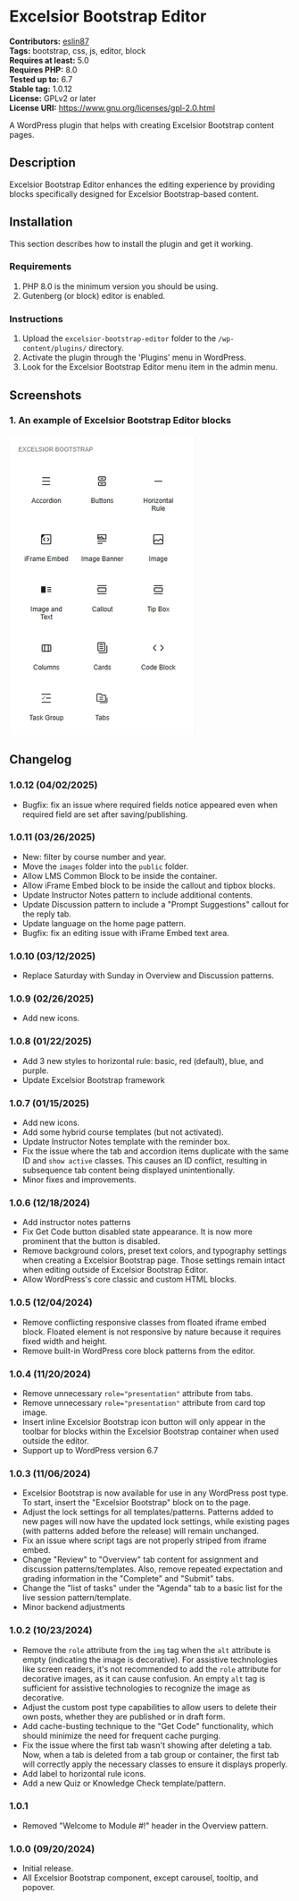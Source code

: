 # Excelsior Bootstrap Editor #

**Contributors:** [eslin87](https://profiles.wordpress.org/eslin87/)  
**Tags:** bootstrap, css, js, editor, block  
**Requires at least:** 5.0  
**Requires PHP:** 8.0  
**Tested up to:** 6.7  
**Stable tag:** 1.0.12  
**License:** GPLv2 or later  
**License URI:** https://www.gnu.org/licenses/gpl-2.0.html  

A WordPress plugin that helps with creating Excelsior Bootstrap content pages.

## Description ##

Excelsior Bootstrap Editor enhances the editing experience by providing blocks specifically designed for Excelsior Bootstrap-based content.

## Installation ##

This section describes how to install the plugin and get it working.

### Requirements ###

1. PHP 8.0 is the minimum version you should be using.
1. Gutenberg (or block) editor is enabled.

### Instructions ###

1. Upload the `excelsior-bootstrap-editor` folder to the `/wp-content/plugins/` directory.
1. Activate the plugin through the 'Plugins' menu in WordPress.
1. Look for the Excelsior Bootstrap Editor menu item in the admin menu.

## Screenshots ##

### 1. An example of Excelsior Bootstrap Editor blocks ###
![An example of Excelsior Bootstrap Editor blocks](.wordpress-org/screenshot-1.png)


## Changelog ##

### 1.0.12 (04/02/2025) ###

* Bugfix: fix an issue where required fields notice appeared even when required field are set after saving/publishing.

### 1.0.11 (03/26/2025) ###

* New: filter by course number and year.
* Move the `images` folder into the `public` folder.
* Allow LMS Common Block to be inside the container.
* Allow iFrame Embed block to be inside the callout and tipbox blocks.
* Update Instructor Notes pattern to include additional contents.
* Update Discussion pattern to include a "Prompt Suggestions" callout for the reply tab.
* Update language on the home page pattern.
* Bugfix: fix an editing issue with iFrame Embed text area.

### 1.0.10 (03/12/2025) ###

* Replace Saturday with Sunday in Overview and Discussion patterns.

### 1.0.9 (02/26/2025) ###

* Add new icons.

### 1.0.8 (01/22/2025) ###

* Add 3 new styles to horizontal rule: basic, red (default), blue, and purple.
* Update Excelsior Bootstrap framework

### 1.0.7 (01/15/2025) ###

* Add new icons.
* Add some hybrid course templates (but not activated).
* Update Instructor Notes template with the reminder box.
* Fix the issue where the tab and accordion items duplicate with the same ID and `show active` classes. This causes an ID conflict, resulting in subsequence tab content being displayed unintentionally.
* Minor fixes and improvements.

### 1.0.6 (12/18/2024) ###

* Add instructor notes patterns
* Fix Get Code button disabled state appearance. It is now more prominent that the button is disabled.
* Remove background colors, preset text colors, and typography settings when creating a Excelsior Bootstrap page. Those settings remain intact when editing outside of Excelsior Bootstrap Editor.
* Allow WordPress's core classic and custom HTML blocks.

### 1.0.5 (12/04/2024) ###

* Remove conflicting responsive classes from floated iframe embed block. Floated element is not responsive by nature because it requires fixed width and height.
* Remove built-in WordPress core block patterns from the editor.

### 1.0.4 (11/20/2024) ###

* Remove unnecessary `role="presentation"` attribute from tabs.
* Remove unnecessary `role="presentation"` attribute from card top image.
* Insert inline Excelsior Bootstrap icon button will only appear in the toolbar for blocks within the Excelsior Bootstrap container when used outside the editor.
* Support up to WordPress version 6.7

### 1.0.3 (11/06/2024) ###

* Excelsior Bootstrap is now available for use in any WordPress post type. To start, insert the "Excelsior Bootstrap" block on to the page.
* Adjust the lock settings for all templates/patterns. Patterns added to new pages will now have the updated lock settings, while existing pages (with patterns added before the release) will remain unchanged.
* Fix an issue where script tags are not properly striped from iframe embed.
* Change "Review" to "Overview" tab content for assignment and discussion patterns/templates. Also, remove repeated expectation and grading information in the "Complete" and "Submit" tabs.
* Change the "list of tasks" under the "Agenda" tab to a basic list for the live session pattern/template.
* Minor backend adjustments

### 1.0.2 (10/23/2024) ###

* Remove the `role` attribute from the `img` tag when the `alt` attribute is empty (indicating the image is decorative). For assistive technologies like screen readers, it's not recommended to add the `role` attribute for decorative images, as it can cause confusion. An empty `alt` tag is sufficient for assistive technologies to recognize the image as decorative.
* Adjust the custom post type capabilities to allow users to delete their own posts, whether they are published or in draft form.
* Add cache-busting technique to the "Get Code" functionality, which should minimize the need for frequent cache purging.
* Fix the issue where the first tab wasn't showing after deleting a tab. Now, when a tab is deleted from a tab group or container, the first tab will correctly apply the necessary classes to ensure it displays properly.
* Add label to horizontal rule icons.
* Add a new Quiz or Knowledge Check template/pattern.

### 1.0.1 ###

* Removed "Welcome to Module #!" header in the Overview pattern.

### 1.0.0 (09/20/2024) ###

* Initial release.
* All Excelsior Bootstrap component, except carousel, tooltip, and popover.